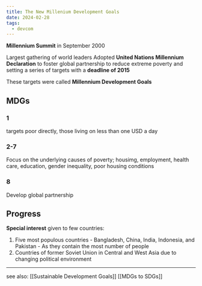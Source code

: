 ```yaml
---
title: The New Millenium Development Goals
date: 2024-02-28
tags:
  - devcom
---
```

**Millennium Summit** in September 2000

Largest gathering of world leaders 
Adopted **United Nations Millennium Declaration** to foster global partnership to reduce extreme poverty and setting a series of targets with a **deadline of 2015**

These targets were called **Millennium Development Goals**
## MDGs
### 1
targets poor directly, those living on less than one USD a day
### 2-7 
Focus on the underlying causes of poverty; housimg, employment, health care, education, gender inequality, poor housing conditions
### 8
Develop global partnership

## Progress
**Special interest** given to few countries:
1) Five most populous countries - Bangladesh, China, India, Indonesia, and Pakistan - As they contain the most number of people
2) Countries of former Soviet Union in Central and West Asia due to changing political environment



---
see also:
[[Sustainable Development Goals]]
[[MDGs to SDGs]]
